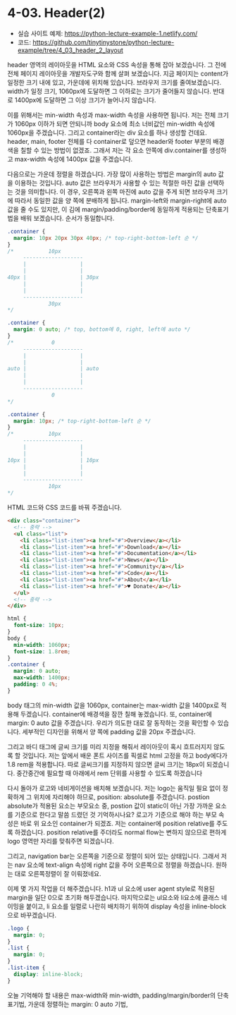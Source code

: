 # 4-03. Header(2)

- 실습 사이트 예제: https://python-lecture-example-1.netlify.com/
- 코드: https://github.com/tinytinystone/python-lecture-example/tree/4_03_header_2_layout

header 영역의 레이아웃을 HTML 요소와 CSS 속성을 통해 잡아 보겠습니다. 그 전에 전체 페이지 레이아웃을 개발자도구와 함께 살펴 보겠습니다. 지금 페이지는 content가 일정한 크기 내에 있고, 가운데에 위치해 있습니다. 브라우저 크기를 줄여보겠습니다. width가 일정 크기, 1060px에 도달하면 그 이하로는 크기가 줄어들지 않습니다. 반대로 1400px에 도달하면 그 이상 크기가 늘어나지 않습니다.

이를 위해서는 min-width 속성과 max-width 속성을 사용하면 됩니다. 저는 전체 크기가 1060px 이하가 되면 안되니까 body 요소에 최소 너비값인 min-width 속성에 1060px을 주겠습니다. 그리고 container라는 div 요소를 하나 생성할 건데요. header, main, footer 전체를 다 container로 덮으면 header와 footer 부분의 배경색을 칠할 수 있는 방법이 없겠죠. 그래서 저는 각 요소 안쪽에 div.container를 생성하고 max-width 속성에 1400px 값을 주겠습니다.

다음으로는 가운데 정렬을 하겠습니다. 가장 많이 사용하는 방법은 margin의 auto 값을 이용하는 것입니다. auto 값은 브라우저가 사용할 수 있는 적절한 마진 값을 선택하는 것을 의미합니다. 이 경우, 오른쪽과 왼쪽 마진에 auto 값을 주게 되면 브라우저 크기에 따라서 동일한 값을 양 쪽에 분배하게 됩니다. margin-left와 margin-right에 auto 값을 줄 수도 있지만, 이 김에 margin/padding/border에 동일하게 적용되는 단축표기법을 배워 보겠습니다. 순서가 동일합니다.

```css
.container {
  margin: 10px 20px 30px 40px; /* top-right-bottom-left 순 */
}
/*           10px
     -------------------
     |                 |
     |                 |
40px |                 | 30px
     |                 |
     |                 |
     ------------------- 
             30px
*/

.container {
  margin: 0 auto; /* top, bottom에 0, right, left에 auto */
}
/*            0
     -------------------
     |                 |
     |                 |
auto |                 | auto
     |                 |
     |                 |
     ------------------- 
              0
*/

.container {
  margin: 10px; /* top-right-bottom-left 순 */
}
/*           10px
     -------------------
     |                 |
     |                 |
10px |                 | 10px
     |                 |
     |                 |
     ------------------- 
             10px
*/
```

HTML 코드와 CSS 코드를 바꿔 주겠습니다.

```html
<div class="container">
  <!-- 중략 -->
  <ul class="list">
    <li class="list-item"><a href="#">Overview</a></li>
    <li class="list-item"><a href="#">Download</a></li>
    <li class="list-item"><a href="#">Documentation</a></li>
    <li class="list-item"><a href="#">News</a></li>
    <li class="list-item"><a href="#">Community</a></li>
    <li class="list-item"><a href="#">Code</a></li>
    <li class="list-item"><a href="#">About</a></li>
    <li class="list-item"><a href="#">♥ Donate</a></li>
  </ul>
  <!-- 중략 -->
</div>
```

```css
html {
  font-size: 10px;
}
body {
  min-width: 1060px;
  font-size: 1.8rem;
}
.container {
  margin: 0 auto;
  max-width: 1400px;
  padding: 0 4%;
}
```

body 태그의 min-width 값을 1060px, container는 max-width 값을 1400px로 적용해 두겠습니다. container에 배경색을 잠깐 칠해 놓겠습니다. 또, container에 margin: 0 auto 값을 주겠습니다. 우리가 의도한 대로 잘 동작하는 것을 확인할 수 있습니다. 세부적인 디자인을 위해서 양 쪽에 padding 값을 20px 주겠습니다.

그리고 바디 태그에 글씨 크기를 미리 지정을 해줘서 레이아웃이 혹시 흐트러지지 않도록 할 것입니다. 저는 앞에서 배운 폰트 사이즈를 픽셀로 html 고정을 하고 body에다가 1.8 rem을 적용합니다. 따로 글씨크기를 지정하지 않으면 글씨 크기는 18px이 되겠습니다. 중간중간에 필요할 때 아래에서 rem 단위를 사용할 수 있도록 하겠습니다

다시 돌아가 로고와 네비게이션을 배치해 보겠습니다. 저는 logo는 움직일 필요 없이 정확하게 그 위치에 자리해야 하므로, position: absolute를 주겠습니다. postion absolute가 적용된 요소는 부모요소 중, postion 값이 static이 아닌 가장 가까운 요소를 기준으로 한다고 말씀 드렸던 것 기억하시나요? 로고가 기준으로 해야 하는 부모 속성은 바로 위 요소인 container가 되겠죠. 저는 container에 position relative를 주도록 하겠습니다. position relative를 주더라도 normal flow는 변하지 않으므로 편하게 logo 영역만 자리를 맞춰주면 되겠습니다.

그리고, navigation bar는 오른쪽을 기준으로 정렬이 되어 있는 상태입니다. 그래서 저는 nav 요소에 text-align 속성에 right 값을 주어 오른쪽으로 정렬을 하겠습니다. 원하는 대로 오른쪽정렬이 잘 이뤄졌네요.

이제 몇 가지 작업을 더 해주겠습니다. h1과 ul 요소에 user agent style로 적용된 margin을 일단 0으로 초기화 해두겠습니다. 마지막으로는 ul요소와 li요소에 클래스 네이밍을 붙이고, li 요소를 일렬로 나란히 배치하기 위하여 display 속성을 inline-block으로 바꾸겠습니다.

```css
.logo {
  margin: 0;
}
.list {
  margin: 0;
}
.list-item {
  display: inline-block;
}
```

오늘 기억해야 할 내용은 max-width와 min-width, padding/margin/border의 단축표기법, 가운데 정렬하는 margin: 0 auto 기법,
